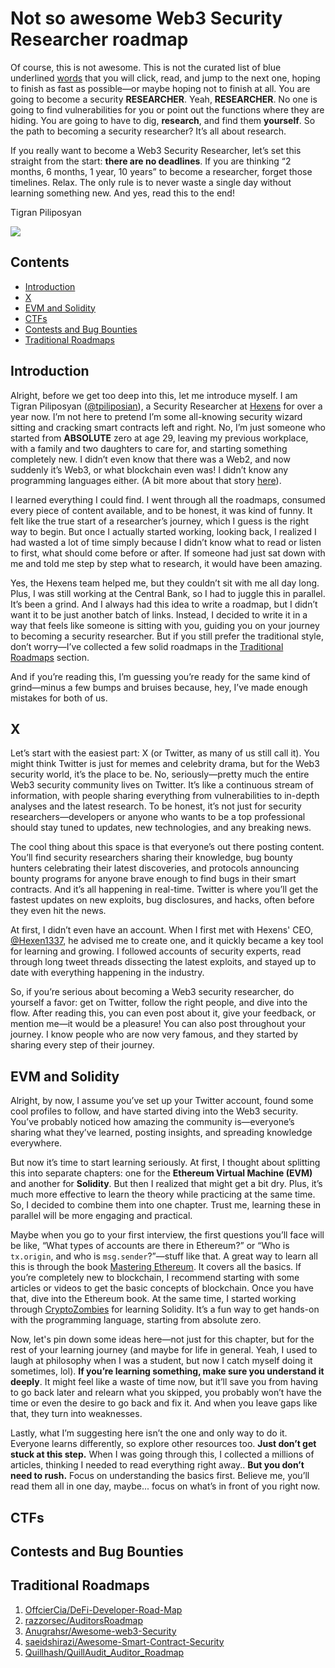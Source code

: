 # Not so awesome Web3 Security Researcher roadmap

Of course, this is not awesome. This is not the curated list of blue underlined [words](https://blank.page/) that you will click, read, and jump to the next one, hoping to finish as fast as possible—or maybe hoping not to finish at all. You are going to become a security **RESEARCHER**. Yeah, **RESEARCHER**. No one is going to find vulnerabilities for you or point out the functions where they are hiding. You are going to have to dig, **research**, and find them **yourself**. So the path to becoming a security researcher? It’s all about research.

If you really want to become a Web3 Security Researcher, let’s set this straight from the start: **there are no deadlines**. If you are thinking “2 months, 6 months, 1 year, 10 years” to become a researcher, forget those timelines. Relax. The only rule is to never waste a single day without learning something new. And yes, read this to the end!

Tigran Piliposyan

<a href="https://twitter.com/tpiliposian" target="_blank"><img src="https://img.shields.io/twitter/follow/nestframework.svg?style=social&label=Follow"></a>

## Contents

- [Introduction](#introduction)
- [X](#x)
- [EVM and Solidity](#evm-and-solidity)
- [CTFs](#ctfs)
- [Contests and Bug Bounties](#contests-and-bug-bounties)
- [Traditional Roadmaps](#traditional-roadmaps)

## Introduction

Alright, before we get too deep into this, let me introduce myself. I am Tigran Piliposyan ([@tpiliposian](https://twitter.com/tpiliposian)), a Security Researcher at [Hexens](https://hexens.io/) for over a year now. I’m not here to pretend I’m some all-knowing security wizard sitting and cracking smart contracts left and right. No, I’m just someone who started from **ABSOLUTE** zero at age 29, leaving my previous workplace, with a family and two daughters to care for, and starting something completely new. I didn’t even know that there was a Web2, and now suddenly it’s Web3, or what blockchain even was! I didn’t know any programming languages either. (A bit more about that story [here](https://x.com/tpiliposian/status/1699805833167614299)).

I learned everything I could find. I went through all the roadmaps, consumed every piece of content available, and to be honest, it was kind of funny. It felt like the true start of a researcher’s journey, which I guess is the right way to begin. But once I actually started working, looking back, I realized I had wasted a lot of time simply because I didn’t know what to read or listen to first, what should come before or after. If someone had just sat down with me and told me step by step what to research, it would have been amazing.

Yes, the Hexens team helped me, but they couldn’t sit with me all day long. Plus, I was still working at the Central Bank, so I had to juggle this in parallel. It’s been a grind. And I always had this idea to write a roadmap, but I didn’t want it to be just another batch of links. Instead, I decided to write it in a way that feels like someone is sitting with you, guiding you on your journey to becoming a security researcher. But if you still prefer the traditional style, don’t worry—I’ve collected a few solid roadmaps in the [Traditional Roadmaps](#traditional-roadmaps) section.

And if you’re reading this, I’m guessing you’re ready for the same kind of grind—minus a few bumps and bruises because, hey, I’ve made enough mistakes for both of us.

## X

Let’s start with the easiest part: X (or Twitter, as many of us still call it). You might think Twitter is just for memes and celebrity drama, but for the Web3 security world, it’s the place to be. No, seriously—pretty much the entire Web3 security community lives on Twitter. It’s like a continuous stream of information, with people sharing everything from vulnerabilities to in-depth analyses and the latest research. To be honest, it’s not just for security researchers—developers or anyone who wants to be a top professional should stay tuned to updates, new technologies, and any breaking news.

The cool thing about this space is that everyone’s out there posting content. You’ll find security researchers sharing their knowledge, bug bounty hunters celebrating their latest discoveries, and protocols announcing bounty programs for anyone brave enough to find bugs in their smart contracts. And it’s all happening in real-time. Twitter is where you’ll get the fastest updates on new exploits, bug disclosures, and hacks, often before they even hit the news.

At first, I didn’t even have an account. When I first met with Hexens' CEO, [@Hexen1337](https://x.com/Hexen1337), he advised me to create one, and it quickly became a key tool for learning and growing. I followed accounts of security experts, read through long tweet threads dissecting the latest exploits, and stayed up to date with everything happening in the industry.

So, if you’re serious about becoming a Web3 security researcher, do yourself a favor: get on Twitter, follow the right people, and dive into the flow. After reading this, you can even post about it, give your feedback, or mention me—it would be a pleasure! You can also post throughout your journey. I know people who are now very famous, and they started by sharing every step of their journey.

## EVM and Solidity

Alright, by now, I assume you’ve set up your Twitter account, found some cool profiles to follow, and have started diving into the Web3 security. You’ve probably noticed how amazing the community is—everyone’s sharing what they’ve learned, posting insights, and spreading knowledge everywhere.

But now it’s time to start learning seriously. At first, I thought about splitting this into separate chapters: one for the **Ethereum Virtual Machine (EVM)** and another for **Solidity**. But then I realized that might get a bit dry. Plus, it’s much more effective to learn the theory while practicing at the same time. So, I decided to combine them into one chapter. Trust me, learning these in parallel will be more engaging and practical.

Maybe when you go to your first interview, the first questions you’ll face will be like, “What types of accounts are there in Ethereum?” or “Who is `tx.origin`, and who is `msg.sender`?”—stuff like that. A great way to learn all this is through the book [Mastering Ethereum](https://github.com/ethereumbook/ethereumbook). It covers all the basics. If you’re completely new to blockchain, I recommend starting with some articles or videos to get the basic concepts of blockchain. Once you have that, dive into the Ethereum book. At the same time, I started working through [CryptoZombies](https://cryptozombies.io/) for learning Solidity. It’s a fun way to get hands-on with the programming language, starting from absolute zero.

Now, let's pin down some ideas here—not just for this chapter, but for the rest of your learning journey (and maybe for life in general. Yeah, I used to laugh at philosophy when I was a student, but now I catch myself doing it sometimes, lol). **If you’re learning something, make sure you understand it deeply**. It might feel like a waste of time now, but it’ll save you from having to go back later and relearn what you skipped, you probably won’t have the time or even the desire to go back and fix it. And when you leave gaps like that, they turn into weaknesses.

Lastly, what I’m suggesting here isn’t the one and only way to do it. Everyone learns differently, so explore other resources too. **Just don’t get stuck at this step.** When I was going through this, I collected a millions of articles, thinking I needed to read everything right away.. **But you don’t need to rush.** Focus on understanding the basics first. Believe me, you’ll read them all in one day, maybe... focus on what’s in front of you right now.

## CTFs


## Contests and Bug Bounties


## Traditional Roadmaps

1. [OffcierCia/DeFi-Developer-Road-Map](https://github.com/OffcierCia/DeFi-Developer-Road-Map)
2. [razzorsec/AuditorsRoadmap](https://github.com/razzorsec/AuditorsRoadmap)
3. [Anugrahsr/Awesome-web3-Security](https://github.com/Anugrahsr/Awesome-web3-Security)
4. [saeidshirazi/Awesome-Smart-Contract-Security](https://github.com/saeidshirazi/Awesome-Smart-Contract-Security)
5. [Quillhash/QuillAudit_Auditor_Roadmap](https://github.com/Quillhash/QuillAudit_Auditor_Roadmap)

